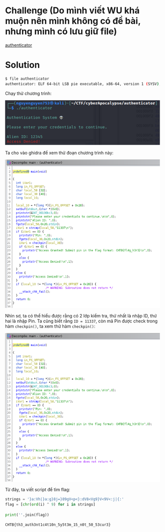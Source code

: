 # Challenge (Do mình viết WU khá muộn nên mình không có đề bài, nhưng mình có lưu giữ file)

[authenticator](https://drive.google.com/file/d/1J4nN57KxGjGxWfHdN22SdPTiRyJPxKMy/view?usp=sharing)

# Solution

```bash
$ file authenticator 
authenticator: ELF 64-bit LSB pie executable, x86-64, version 1 (SYSV), dynamically linked, interpreter /lib64/ld-linux-x86-64.so.2, for GNU/Linux 3.2.0, BuildID[sha1]=66286657ca5a06147189b419238b2971b11c72db, not stripped
```

Chạy thử chương trình:

<p align="center">
  <img src="./authenticator1.png" alt="Running binary"/>
</p>

Ta cho vào ghidra để xem thử đoạn chương trình này:

<p align="center">
  <img src="./authenticator2.png" alt="Ghidra 1"/>
</p>

Nhìn sơ, ta có thể hiểu được rằng có 2 lớp kiểm tra, thứ nhất là nhập ID, thứ hai là nhập Pin. Ta cũng biết rằng `ID = 11337`, còn mã Pin được check trong hàm `checkpin()`, ta xem thử hàm `checkpin()`:

<p align="center">
  <img src="./authenticator2.png" alt="Ghidra 2"/>
</p>

Từ đây, ta viết script để tìm flag:

```python
strings = '}a:Vh|}a:g}8j=}89gV<p<}:dV8<Vg9}V<9V<:j|{:'
flag = [chr(ord(i) ^ 9) for i in strings]

print(''.join(flag))
```

`CHTB{th3_auth3nt1c4t10n_5y5t3m_15_n0t_50_53cur3}`